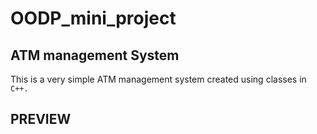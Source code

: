 # OODP_mini_project
## ATM management System
This is a very simple ATM management system created using classes in `C++.`

## PREVIEW

